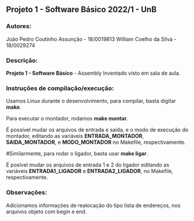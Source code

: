 ## Projeto 1 - Software Básico 2022/1 - UnB

### Autores:

João Pedro Coutinho Assunção - 18/0019813
William Coelho da Silva - 18/0029274

### Descrição:

**Projeto 1 - Software Básico** - Assembly Inventado visto em sala de aula.

### Instruções de compilação/execução:

Usamos Linux durante o desenvolvimento, para compilar, basta digitar **make**.

Para executar o montador, rodamos **make montar**.

É possível mudar os arquivos de entrada e saída, e o modo de execução do montador, editando as variáveis **ENTRADA_MONTADOR**, **SAIDA_MONTADOR**, e **MODO_MONTADOR** no Makefile, respectivamente.

#Similarmente, para rodar o ligador, basta usar **make ligar**.

É posível mudar os arquivos de entrada 1 e 2 do ligador editando as variáveis **ENTRADA1_LIGADOR** e **ENTRADA2_LIGADOR**, no Makefile, respectivamente.

### Observações:

Adicionamos informações de realocação do tipo lista de endereços, nos arquivos objeto com begin e end.
